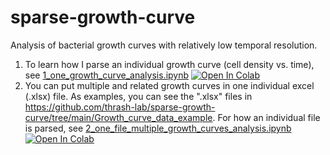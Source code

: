 # sparse-growth-curve
Analysis of bacterial growth curves with relatively low temporal resolution.

1. To learn how I parse an individual growth curve (cell density vs. time), see [1_one_growth_curve_analysis.ipynb](https://github.com/thrash-lab/sparse-growth-curve/blob/main/1_one_growth_curve_analysis.ipynb) [![Open In Colab](https://colab.research.google.com/assets/colab-badge.svg)](https://colab.research.google.com/github/thrash-lab/sparse-growth-curve/blob/main/1_one_growth_curve_analysis.ipynb)
2. You can put multiple and related growth curves in one individual excel (.xlsx) file. As examples, you can see the ".xlsx" files in https://github.com/thrash-lab/sparse-growth-curve/tree/main/Growth_curve_data_example. For how an individual file is parsed, see [2_one_file_multiple_growth_curves_analysis.ipynb](https://github.com/thrash-lab/sparse-growth-curve/blob/main/2_one_file_multiple_growth_curves_analysis.ipynb) [![Open In Colab](https://colab.research.google.com/assets/colab-badge.svg)](https://colab.research.google.com/github/thrash-lab/sparse-growth-curve/blob/main/2_one_file_multiple_growth_curves_analysis.ipynb)
